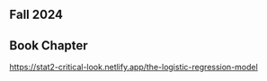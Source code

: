 ## Fall 2024

## Book Chapter
https://stat2-critical-look.netlify.app/the-logistic-regression-model

